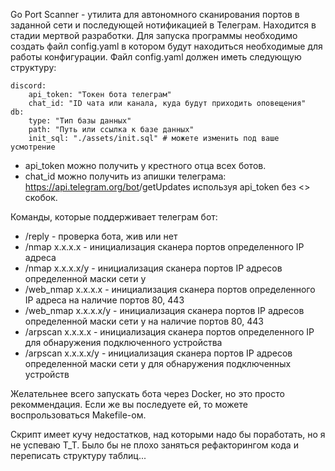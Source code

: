 Go Port Scanner - утилита для автономного сканирования портов в заданной сети и последующей нотификацией в Телеграм. Находится в стадии мертвой разработки.
Для запуска программы необходимо создать файл config.yaml в котором будут находиться необходимые для работы конфигурации. Файл config.yaml должен иметь следующую структуру:

```
discord:
    api_token: "Токен бота телеграм"
    chat_id: "ID чата или канала, куда будут приходить оповещения"
db:
    type: "Тип базы данных"
    path: "Путь или ссылка к базе данных"
    init_sql: "./assets/init.sql" # можете изменить под ваше усмотрение
```

- api_token можно получить у крестного отца всех ботов.
- chat_id можно получить из апишки телеграма:
    https://api.telegram.org/bot<YourBOTToken>/getUpdates
    используя api_token без <> скобок.

Команды, которые поддерживает телеграм бот:
 - /reply - проверка бота, жив или нет
 - /nmap x.x.x.x - инициализация сканера портов определенного IP адреса
 - /nmap x.x.x.x/y - инициализация сканера портов IP адресов определенной маски сети y
 - /web_nmap x.x.x.x - инициализация сканера портов определенного IP адреса на наличие портов 80, 443
 - /web_nmap x.x.x.x/y - инициализация сканера портов IP адресов определенной маски сети y на наличие портов 80, 443
 - /arpscan x.x.x.x - инициализация сканера портов определенного IP для обнаружения подключенного устройства
 - /arpscan x.x.x.x/y - инициализация сканера портов IP адресов определенной маски сети y для обнаружения подключенных устройств

Желательнее всего запускать бота через Docker, но это просто рекоммендация. Если же вы последуете ей, то можете воспрользоваться Makefile-ом.

Скрипт имеет кучу недостатков, над которыми надо бы поработать, но я не успеваю T_T. 
Было бы не плохо заняться рефакторингом кода и переписать структуру таблиц...